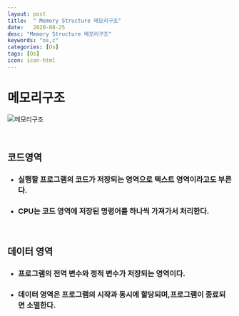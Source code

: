 ```yaml
---
layout: post
title:  " Memory Structure 메모리구조"
date:   2020-08-25
desc: "Memory Structure 메모리구조"
keywords: "os,c"
categories: [Os]
tags: [Os]
icon: icon-html
---
```


메모리구조
====

![메모리구조](https://user-images.githubusercontent.com/37110261/94363913-8a7ce200-0100-11eb-867c-258eaa61608e.png)

<br/>

## 코드영역
+ ### 실행할 프로그램의 코드가 저장되는 영역으로 텍스트 영역이라고도 부른다.
+ ### CPU는 코드 영역에 저장된 명령어를 하나씩 가져가서 처리한다.

<br/>

## 데이터 영역
+ ### 프로그램의 전역 변수와 정적 변수가 저장되는 영역이다.
+ ### 데이터 영역은 프로그램의 시작과 동시에 할당되며,프로그램이 종료되면 소멸한다.